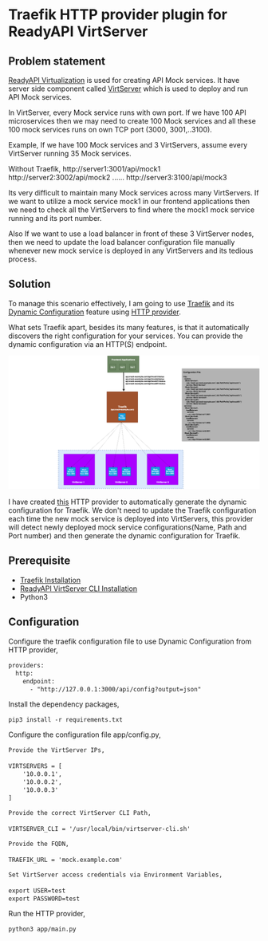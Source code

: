# Traefik HTTP provider plugin for ReadyAPI VirtServer

## Problem statement

  [ReadyAPI Virtualization](https://support.smartbear.com/readyapi/docs/virtualization/intro/about.html) is used for creating API Mock services.
  It have server side component called [VirtServer](https://support.smartbear.com/virtserver/docs/intro.html) which is used to deploy and run API Mock services.

  In VirtServer, every Mock service runs with own port. If we have 100 API microservices then we may need to create 100 Mock services and all these 100 mock services runs on own TCP port (3000, 3001,..3100).

  Example, If we have 100 Mock services and 3 VirtServers, assume every VirtServer running 35 Mock services.

  Without Traefik,
    http://server1:3001/api/mock1
    http://server2:3002/api/mock2
    ......
    http://server3:3100/api/mock3

Its very difficult to maintain many Mock services across many VirtServers. If we want to utilize a mock service mock1 in our frontend applications then we need to check all the VirtServers to find where the mock1 mock service running and its port number.

Also If we want to use a load balancer in front of these 3 VirtServer nodes, then we need to update the load balancer configuration file manually whenever new mock service is deployed in any VirtServers and its tedious process.

## Solution

To manage this scenario effectively, I am going to use [Traefik](https://traefik.io/) and its [Dynamic Configuration](https://doc.traefik.io/traefik/providers/overview/) feature using [HTTP provider](https://doc.traefik.io/traefik/providers/http/).

What sets Traefik apart, besides its many features, is that it automatically discovers the right configuration for your services. You can provide the dynamic configuration via an HTTP(S) endpoint.

![Traffic Flow](traefik-virtserver.png)


I have created [this](https://github.com/saravanan30erd/traefik-readyapi-virtserver) HTTP provider to automatically generate the dynamic configuration for Traefik. We don't need to update the Traefik configuration each time the new mock service is deployed into VirtServers, this provider will detect newly deployed mock service configurations(Name, Path and Port number) and then generate the dynamic configuration for Traefik.

## Prerequisite

* [Traefik Installation](https://doc.traefik.io/traefik/getting-started/install-traefik/)
* [ReadyAPI VirtServer CLI Installation](https://support.smartbear.com/virtserver/docs/user-tasks/cli.html)
* Python3

## Configuration

Configure the traefik configuration file to use Dynamic Configuration from HTTP provider,

```
providers:
  http:
    endpoint:
      - "http://127.0.0.1:3000/api/config?output=json"
```

Install the dependency packages,

```
pip3 install -r requirements.txt
```

Configure the configuration file app/config.py,

```
Provide the VirtServer IPs,

VIRTSERVERS = [
    '10.0.0.1',
    '10.0.0.2',
    '10.0.0.3'
]
```
```
Provide the correct VirtServer CLI Path,

VIRTSERVER_CLI = '/usr/local/bin/virtserver-cli.sh'
```
```
Provide the FQDN,

TRAEFIK_URL = 'mock.example.com'
```
```
Set VirtServer access credentials via Environment Variables,

export USER=test
export PASSWORD=test
```

Run the HTTP provider,

```
python3 app/main.py
```
